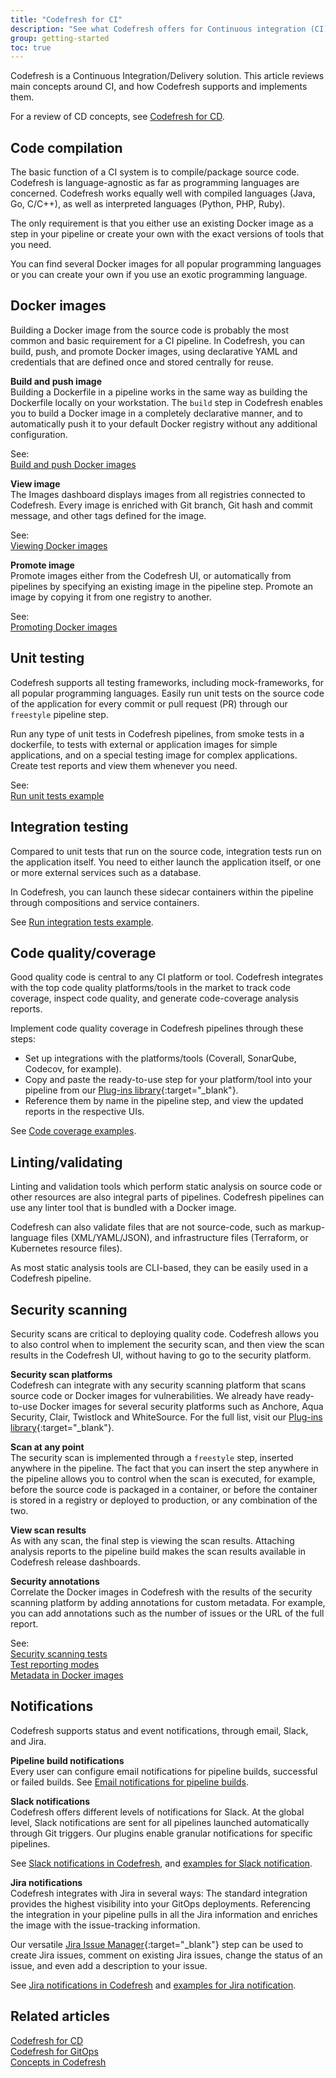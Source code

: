 ```yaml
---
title: "Codefresh for CI"
description: "See what Codefresh offers for Continuous integration (CI) with pipelines"
group: getting-started
toc: true
---
```


Codefresh is a Continuous Integration/Delivery solution. This article reviews main concepts around CI, and how Codefresh supports and implements them.  

For a review of CD concepts, see [Codefresh for CD]({{site.baseurl}}/docs/getting-started/cd-codefresh/).



## Code compilation

The basic function of a CI system is to compile/package source code. Codefresh is language-agnostic as far as programming languages are concerned. Codefresh works equally well with compiled languages (Java, Go, C/C++), as well as interpreted languages (Python, PHP, Ruby).

The only requirement is that you either use an existing Docker image as a step in your pipeline or create your own with the exact versions of tools that you need.

You can find several Docker images for all popular programming languages or you can create your own if you use an exotic programming language.

## Docker images

Building a Docker image from the source code is probably the most common and basic requirement for a CI pipeline. In Codefresh, you can build, push, and promote Docker images, using declarative YAML and credentials that are defined once and stored centrally for reuse.

**Build and push image**  
Building a Dockerfile in a pipeline works in the same way as building the Dockerfile locally on your workstation. The `build` step in Codefresh enables you to build a Docker image in a completely declarative manner, and to automatically push it to your default Docker registry without any additional configuration.  

See:    
[Build and push Docker images]({{site.baseurl}}/docs/example-catalog/ci-examples/build-and-push-an-image/)  


**View image**  
The Images dashboard displays images from all registries connected to Codefresh. Every image is enriched with Git branch, Git hash and commit message, and other tags defined for the image. 

See:    
[Viewing Docker images]({{site.baseurl}}/docs/ci-cd-guides/working-with-docker-registries/#viewing-docker-images)



**Promote image**  
Promote images either from the Codefresh UI, or automatically from pipelines by specifying an existing image in the pipeline step. Promote an image by copying it from one registry to another. 

See:    
[Promoting Docker images]({{site.baseurl}}/docs/ci-cd-guides/working-with-docker-registries/#viewing-docker-images)




## Unit testing
Codefresh supports all testing frameworks, including mock-frameworks, for all popular programming languages. Easily run unit tests on the source code of the application for every commit or pull request (PR) through our `freestyle` pipeline step. 

Run any type of unit tests in Codefresh pipelines, from smoke tests in a dockerfile, to tests with external or application images for simple applications, and on a special testing image for complex applications.
Create test reports and view them whenever you need. 

See:  
[Run unit tests example]({{site.baseurl}}/docs/example-catalog/ci-examples/run-unit-tests/)


## Integration testing
Compared to unit tests that run on the source code, integration tests run on the application itself. You need to either launch the application itself, or one or more external services such as a database.  

In Codefresh, you can launch these sidecar containers within the pipeline through compositions and service containers.


See [Run integration tests example]({{site.baseurl}}/docs/example-catalog/ci-examples/run-integrations-tests/).

## Code quality/coverage
Good quality code is central to any CI platform or tool. Codefresh integrates with the top code quality platforms/tools in the market to track code coverage, inspect code quality, and generate code-coverage analysis reports. 

Implement code quality coverage in Codefresh pipelines through these steps: 
* Set up integrations with the platforms/tools (Coverall, SonarQube, Codecov, for example). 
* Copy and paste the ready-to-use step for your platform/tool into your pipeline from our [Plug-ins library](https://codefresh.io/steps/){:target="\_blank"}.
* Reference them by name in the pipeline step, and view the updated reports in the respective UIs.

See [Code coverage examples]({{site.baseurl}}/docs/example-catalog/examples/#code-coverage-examples).  

## Linting/validating

Linting and validation tools which perform static analysis on source code or other resources are also integral parts of pipelines. Codefresh pipelines can use any linter tool that is bundled with a Docker image. 

Codefresh can also validate files that are not source-code, such as markup-language files (XML/YAML/JSON), and infrastructure files (Terraform, or Kubernetes resource files).  

As most static analysis tools are CLI-based, they can be easily used in a Codefresh pipeline.

## Security scanning
Security scans are critical to deploying quality code. Codefresh allows you to also control when to implement the security scan, and then view the scan results in the Codefresh UI, without having to go to the security platform.  

**Security scan platforms**  
Codefresh can integrate with any security scanning platform that scans source code or Docker images for vulnerabilities. We already have ready-to-use Docker images for several security platforms such as Anchore, Aqua Security, Clair, Twistlock and WhiteSource. For the full list, visit our [Plug-ins library](https://codefresh.io/steps/){:target="\_blank"}.

**Scan at any point**  
The security scan is implemented through a `freestyle` step, inserted anywhere in the pipeline. The fact that you can insert the step anywhere in the pipeline allows you to control when the scan is executed, for example, before the source code is packaged in a container, or before the container is stored in a registry or deployed to production, or any combination of the two.  

**View scan results**  
As with any scan, the final step is viewing the scan results. Attaching analysis reports to the pipeline build makes the scan results available in Codefresh release dashboards. 

**Security annotations**  
Correlate the Docker images in Codefresh with the results of the security scanning platform by adding annotations for custom metadata. For example, you can add annotations such as the number of issues or the URL of the full report.

See:  
[Security scanning tests]({{site.baseurl}}/docs/testing/security-scanning/)  
[Test reporting modes]({{site.baseurl}}/docs/testing/test-reports/)  
[Metadata in Docker images]({{site.baseurl}}/docs/pipelines//docker-image-metadata/) 


## Notifications
Codefresh supports status and event notifications, through email, Slack, and Jira.

**Pipeline build notifications**  
Every user can configure email notifications for pipeline builds, successful or failed builds. See [Email notifications for pipeline builds]({{site.baseurl}}/docs/administration/user-self-management/user-settings/#email-notifications-for-pipeline-builds).   

**Slack notifications**  
Codefresh offers different levels of notifications for Slack. At the global level, Slack notifications are sent for all pipelines launched automatically through Git triggers. 
Our plugins enable granular notifications for specific pipelines.  

See [Slack notifications in Codefresh]({{site.baseurl}}/docs/integrations/notifications/slack-integration/), and [examples for Slack notification]({{site.baseurl}}/docs/example-catalog/ci-examples/sending-the-notification-to-slack/).

**Jira notifications**  
Codefresh integrates with Jira in several ways:
The standard integration provides the highest visibility into your GitOps deployments. Referencing the integration in your pipeline pulls in all the Jira information and enriches the image with the issue-tracking information.  

Our versatile [Jira Issue Manager](https://codefresh.io/steps/step/jira-issue-manager){:target="\_blank"} step can be used to create Jira issues, comment on existing Jira issues, change the status of an issue, and even add a description to your issue.  
 

See [Jira notifications in Codefresh]({{site.baseurl}}/docs/integrations/notifications/jira-integration/) and [examples for Jira notification]({{site.baseurl}}/docs/example-catalog/ci-examples/sending-the-notification-to-jira/).


## Related articles
[Codefresh for CD]({{site.baseurl}}/docs/getting-started/cd-codefresh/)  
[Codefresh for GitOps]({{site.baseurl}}/docs/getting-started/gitops-codefresh/)  
[Concepts in Codefresh]({{site.baseurl}}/docs/getting-started/concepts/)  






